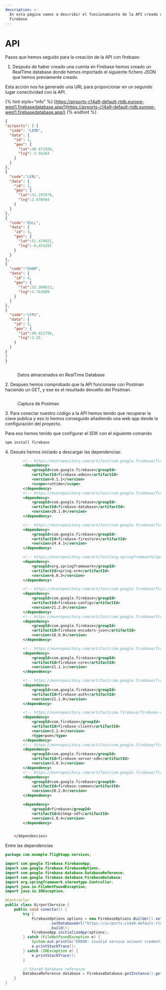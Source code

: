 ```yaml
---
description: >-
  En esta página vamos a describir el funcionamiento de la API creada con
  Firebase
---
```


# API

Pasos que hemos seguido para la creación de la API con firebase:&#x20;

1. Después de haber creado  una cuenta en Firebase hemos creado un RealTime database donde hemos importado el siguiente fichero JSON que hemos previamente creado.&#x20;

Esta acción nos ha generado una URL para proporcionar en un segundo lugar conectividad con la API.

{% hint style="info" %}
[https://airports-c14a9-default-rtdb.europe-west1.firebasedatabase.app/](https://airports-c14a9-default-rtdb.europe-west1.firebasedatabase.app/)
{% endhint %}

```json
{
"airports": [ {
  "code": "LEMD",
  "data": {
    "id": 1,
    "geo": {
      "lat":40.471926,
      "lng":-3.56264
    }   
  }
},
{
  "code":"LEBL",
  "data": {
    "id": 2,
    "geo": {
      "lat":41.297078,
      "lng":2.078464
    }
  }
},
{
  "code":"EGLL",
  "data": {
    "id": 3,
    "geo": {
      "lat":51.470022,
      "lng":-0.454295
    }
  }
},
{
  "code":"EHAM",
  "data": {
    "id": 4,
    "geo": {
      "lat":52.308613,
      "lng":4.763889
    }
  }
},
{
  "code":"LFPG",
  "data": {
    "id": 5,
    "geo": {
      "lat":49.012798,
      "lng":2.55
    }
  }
}
]
}


```

<figure><img src="../.gitbook/assets/codigos.png" alt=""><figcaption><p>Datos almacenados en RealTime Database </p></figcaption></figure>

2\. Despues hemos comprobado que la API funcionase con Postman haciendo un GET, y ese es el resultado devuelto del Postman.

<figure><img src="../.gitbook/assets/postman.png" alt=""><figcaption><p>Captura de Postman</p></figcaption></figure>

3\. Para conectar nuestro código a la API hemos tenido que recuperar la clave publica y eso lo hemos conseguido añadiendo una web app desde la configuración del proyecto. &#x20;

Para eso hemos tenido que configurar el SDK con el siguiente comando

```bash
npm install firebase
```

4\. Desués hemos iniciado a descargar las dependencias:

```xml
        <!-- https://mvnrepository.com/artifact/com.google.firebase/firebase-admin -->
        <dependency>
            <groupId>com.google.firebase</groupId>
            <artifactId>firebase-admin</artifactId>
            <version>9.1.1</version>
            <scope>runtime</scope>
        </dependency>
        <!-- https://mvnrepository.com/artifact/com.google.firebase/firebase-database -->
        <dependency>
            <groupId>com.google.firebase</groupId>
            <artifactId>firebase-database</artifactId>
            <version>20.1.0</version>
        </dependency>

        <!-- https://mvnrepository.com/artifact/com.google.firebase/firebase-firestore -->
        <dependency>
            <groupId>com.google.firebase</groupId>
            <artifactId>firebase-firestore</artifactId>
            <version>24.4.1</version>
        </dependency>

        <!-- https://mvnrepository.com/artifact/org.springframework/spring-orm -->
        <dependency>
            <groupId>org.springframework</groupId>
            <artifactId>spring-orm</artifactId>
            <version>6.0.3</version>
        </dependency>

        <!-- https://mvnrepository.com/artifact/com.google.firebase/firebase-config -->
        <dependency>
            <groupId>com.google.firebase</groupId>
            <artifactId>firebase-config</artifactId>
            <version>21.2.0</version>
        </dependency>
        <!-- https://mvnrepository.com/artifact/com.google.firebase/firebase-encoders-json -->
        <dependency>
            <groupId>com.google.firebase</groupId>
            <artifactId>firebase-encoders-json</artifactId>
            <version>18.0.0</version>
        </dependency>

        <!-- https://mvnrepository.com/artifact/com.google.firebase/firebase-core -->
        <dependency>
            <groupId>com.google.firebase</groupId>
            <artifactId>firebase-core</artifactId>
            <version>21.1.1</version>
        </dependency>

        <!-- https://mvnrepository.com/artifact/com.google.firebase/firebase-auth -->
        <dependency>
            <groupId>com.google.firebase</groupId>
            <artifactId>firebase-auth</artifactId>
            <version>21.1.0</version>
        </dependency>

        <!-- https://mvnrepository.com/artifact/com.firebase/firebase-client -->
        <dependency>
            <groupId>com.firebase</groupId>
            <artifactId>firebase-client</artifactId>
            <version>2.2.4</version>
            <type>pom</type>
        </dependency>
        <!-- https://mvnrepository.com/artifact/com.google.firebase/firebase-server-sdk -->
        <dependency>
            <groupId>com.google.firebase</groupId>
            <artifactId>firebase-server-sdk</artifactId>
            <version>3.0.3</version>
        </dependency>
        <!-- https://mvnrepository.com/artifact/com.google.firebase/firebase-common -->
        <dependency>
            <groupId>com.google.firebase</groupId>
            <artifactId>firebase-common</artifactId>
            <version>20.2.0</version>
        </dependency>

        <dependency>
            <groupId>firebase</groupId>
            <artifactId>bitmap-sdf</artifactId>
            <version>1.0.4</version>
        </dependency>


    </dependencies>
```

Entre las dependencias&#x20;

```java
package com.example.flightapp.services;

import com.google.firebase.FirebaseApp;
import com.google.firebase.FirebaseOptions;
import com.google.firebase.database.DatabaseReference;
import com.google.firebase.database.FirebaseDatabase;
import org.springframework.stereotype.Controller;
import java.io.FileNotFoundException;
import java.io.IOException;

@Controller
public class AirportService {
    public void conectar() {
        try {
            FirebaseOptions options = new FirebaseOptions.Builder().setApiKey("AIzaSyC8Cv6m-EMb1WxemWUcuLRxz5lOBpdQHiY")
                    .setDatabaseUrl("https://airports-c14a9-default-rtdb.europe-west1.firebasedatabase.app/airports.json")
                    .build();
            FirebaseApp.initializeApp(options);
        } catch (FileNotFoundException e) {
            System.out.println("ERROR: invalid service account credentials. See README.");
            e.printStackTrace();
        } catch (IOException e) {
            e.printStackTrace();
        }

        // Shared Database reference
        DatabaseReference database = FirebaseDatabase.getInstance().getReference();
    }
}

```
